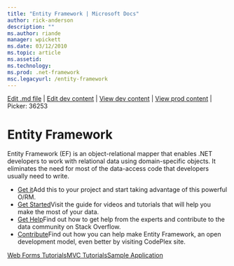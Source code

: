 ```yaml
---
title: "Entity Framework | Microsoft Docs"
author: rick-anderson
description: ""
ms.author: riande
manager: wpickett
ms.date: 03/12/2010
ms.topic: article
ms.assetid: 
ms.technology: 
ms.prod: .net-framework
msc.legacyurl: /entity-framework
---
```

[Edit .md file](C:\Projects\msc\dev\Msc.Www\Web.ASP\App_Data\github\entity-framework.md) | [Edit dev content](http://www.aspdev.net/umbraco#/content/content/edit/36253) | [View dev content](http://docs.aspdev.net/tutorials/entity-framework.html) | [View prod content](http://www.asp.net/entity-framework) | Picker: 36253

Entity Framework
====================
Entity Framework (EF) is an object-relational mapper that enables .NET developers to work with relational data using domain-specific objects. It eliminates the need for most of the data-access code that developers usually need to write.


- [Get it](https://msdn.com/data/ee712906)Add this to your project and start taking advantage of this powerful O/RM.
- [Get Started](https://msdn.com/data/ee712907)Visit the guide for videos and tutorials that will help you make the most of your data.
- [Get Help](https://msdn.com/data/hh913619)Find out how to get help from the experts and contribute to the data community on Stack Overflow.
- [Contribute](http://entityframework.codeplex.com/)Find out how you can help make Entity Framework, an open development model, even better by visiting CodePlex site.


[Web Forms Tutorials](web-forms/overview/older-versions-getting-started/getting-started-with-ef/the-entity-framework-and-aspnet-getting-started-part-1.md)[MVC Tutorials](mvc/overview/getting-started/getting-started-with-ef-using-mvc/creating-an-entity-framework-data-model-for-an-asp-net-mvc-application.md)[Sample Application](https://code.msdn.microsoft.com/ASPNET-MVC-Application-b01a9fe8)